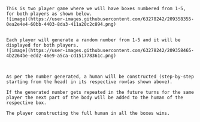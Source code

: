 
    This is two player game where we will have boxes numbered from 1-5, for both players as shown below.
    ![image](https://user-images.githubusercontent.com/63278242/209358355-0ea2e4e4-60bb-4403-8da3-411a20c2c894.png)


    Each player will generate a random number from 1-5 and it will be displayed for both players.
    ![image](https://user-images.githubusercontent.com/63278242/209358465-4b2264be-edd2-46e9-a5ca-cd151778361c.png)
    
    

    As per the number generated, a human will be constructed (step-by-step starting from the head) in its respective row(as shown above).

    If the generated number gets repeated in the future turns for the same player the next part of the body will be added to the human of the respective box.

    The player constructing the full human in all the boxes wins.

